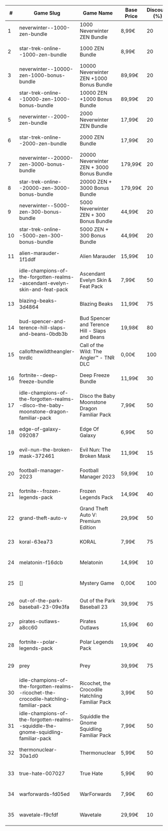 |#|Game Slug|Game Name|Base Price|Discount (%)|Starts|Ends|
|---|---|---|---|---|---|---|
|1|neverwinter--1000-zen-bundle|1000 Neverwinter ZEN Bundle|8,99€|20|2022-12-21 16h|2023-01-06 16h|
|2|star-trek-online--1000-zen-bundle|1000 ZEN Bundle|8,99€|20|2022-12-21 16h|2023-01-02 16h|
|3|neverwinter--10000-zen-1000-bonus-bundle|10000 Neverwinter ZEN +1000 Bonus Bundle|89,99€|20|2022-12-21 16h|2023-01-06 16h|
|4|star-trek-online--10000-zen-1000-bonus-bundle|10000 ZEN +1000 Bonus Bundle|89,99€|20|2022-12-21 16h|2023-01-02 16h|
|5|neverwinter--2000-zen-bundle|2000 Neverwinter ZEN Bundle|17,99€|20|2022-12-21 16h|2023-01-06 16h|
|6|star-trek-online--2000-zen-bundle|2000 ZEN Bundle|17,99€|20|2022-12-21 16h|2023-01-02 16h|
|7|neverwinter--20000-zen-3000-bonus-bundle|20000 Neverwinter ZEN + 3000 Bonus Bundle|179,99€|20|2022-12-21 16h|2023-01-06 16h|
|8|star-trek-online--20000-zen-3000-bonus-bundle|20000 ZEN + 3000 Bonus Bundle|179,99€|20|2022-12-21 16h|2023-01-02 16h|
|9|neverwinter--5000-zen-300-bonus-bundle|5000 Neverwinter ZEN + 300 Bonus Bundle|44,99€|20|2022-12-21 16h|2023-01-06 16h|
|10|star-trek-online--5000-zen-300-bonus-bundle|5000 ZEN + 300 Bonus Bundle|44,99€|20|2022-12-21 16h|2023-01-02 16h|
|11|alien-marauder-1f1ddf|Alien Marauder|15,99€|10|2022-12-15 14h|2022-12-22 14h|
|12|idle-champions-of-the-forgotten-realms--ascendant-evelyn-skin-and-feat-pack|Ascendant Evelyn Skin & Feat Pack|7,99€|50|2023-01-13 20h|2023-01-20 20h|
|13|blazing-beaks-3d4864|Blazing Beaks|11,99€|75|2022-12-15 15h|2023-01-02 15h|
|14|bud-spencer-and-terence-hill-slaps-and-beans-0bdb3b|Bud Spencer and Terence Hill - Slaps and Beans|19,98€|80|2022-12-16 04h|2023-01-01 04h|
|15|callofthewildtheangler-tnrdlc|Call of the Wild: The Angler™ - TNR DLC|0,00€|100|2022-12-15 10h|2023-01-05 10h|
|16|fortnite--deep-freeze-bundle|Deep Freeze Bundle|11,99€|30|2022-12-21 00h|2023-01-10 00h|
|17|idle-champions-of-the-forgotten-realms--disco-the-baby-moonstone-dragon-familiar-pack|Disco the Baby Moonstone Dragon Familiar Pack|7,99€|50|2023-01-13 20h|2023-01-20 20h|
|18|edge-of-galaxy-092087|Edge Of Galaxy|6,99€|50|2023-01-10 05h|2023-01-17 05h|
|19|evil-nun-the-broken-mask-372461|Evil Nun: The Broken Mask|11,99€|15|2022-12-09 18h|2022-12-16 18h|
|20|football-manager-2023|Football Manager 2023|59,99€|10|2022-12-22 15h|2022-12-27 15h|
|21|fortnite--frozen-legends-pack|Frozen Legends Pack|14,99€|40|2022-12-21 00h|2023-01-10 00h|
|22|grand-theft-auto-v|Grand Theft Auto V: Premium Edition|29,99€|50|2022-12-14 16h|2023-01-05 16h|
|23|koral-63ea73|KORAL|7,99€|75|2022-12-18 05h|2023-01-01 05h|
|24|melatonin-f16dcb|Melatonin|14,99€|10|2022-12-15 17h|2023-01-05 17h|
|25|[]|Mystery Game|0,00€|100|2022-12-15 16h|2022-12-16 16h|
|26|out-of-the-park-baseball-23-09e3fa|Out of the Park Baseball 23|39,99€|75|2022-12-22 18h|2023-01-05 13h|
|27|pirates-outlaws-a8cc60|Pirates Outlaws|15,99€|60|2022-12-12 05h|2022-12-18 05h|
|28|fortnite--polar-legends-pack|Polar Legends Pack|19,99€|40|2022-12-21 00h|2023-01-10 00h|
|29|prey|Prey|39,99€|75|2023-01-24 16h|2023-01-31 16h|
|30|idle-champions-of-the-forgotten-realms--ricochet-the-crocodile-hatchling-familiar-pack|Ricochet, the Crocodile Hatchling Familiar Pack|3,99€|50|2023-01-13 20h|2023-01-20 20h|
|31|idle-champions-of-the-forgotten-realms--squiddle-the-gnome-squidling-familiar-pack|Squiddle the Gnome Squidling Familiar Pack|7,99€|50|2023-01-13 20h|2023-01-20 20h|
|32|thermonuclear-30a1d0|Thermonuclear|5,99€|50|2023-01-17 18h|2023-01-24 18h|
|33|true-hate-007027|True Hate|5,99€|90|2022-12-15 17h|2022-12-30 17h|
|34|warforwards-fd05ed|WarForwards|7,99€|60|2023-01-24 05h|2023-01-31 05h|
|35|wavetale-f9cfdf|Wavetale|29,99€|10|2022-12-12 16h|2022-12-19 16h|
